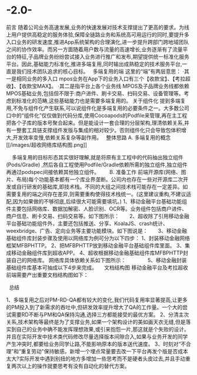 # -2.0-       
前言
随着公司业务高速发展,业务的快速发展对技术支撑提出了更高的要求。为线上用户提供高稳定的服务体验,保障全链路业务和系统高可用运行的同时,要提升多入口业务的研发速度,推进App系统架构的合理演化,进一步提升跨部门跨地域团队之间的协作效率。而另一方面随着用户数与流量的高速增长,业务逐渐有了流量平台的特征,子品牌业务纷纷尝试接入业务进行推广和发布,期望提供统一标准化服务平台。因此,基础能力标准化,推进多端复用,同时输出成熟稳定的技术服务平台,一直是我们技术团队追求的核心目标。
 
多端复用的端
这里的“端”有两层意思：
·其一是相同业务的多入口
mpos业务在App下的业务入口有三个【收款宝】、【考拉超收】、【收款宝MAX】。
·其二是指平台上各个业务线
MPOS及子品牌业务线都依赖MPOS基础业务,包括但不限于:商户进件、刷卡交易、扫码交易、设备管理等。考虑到标准化的范畴,这些基础能力也是需要多端复用的。
关于组件化
提到多端复用,不免与组件化产生联系,可以说组件化是多端复用的必要条件之一。大多数公司口中的“组件化”仅仅做到代码分库,使用Cocoapods的Podfile来管理,再在主工程把各个子库的版本号聚合起来。但是能设计一套合理的分层架构,理清依赖关系,并有一整套工具链支撑组件发版与集成的相对较少。否则组件化只会导致包体积增大,开发效率变慢,依赖关系复杂等副作用。
 
整体思路
A. 多端复用的概念
 
[[/images/超收网络库结构图.png]]

 
 
多端复用的目标形态其实很好理解,就是将原有主工程中的代码抽出独立组件(Pods/Gradle) ,然后各自工程使用Podfile/Gradle依赖所需的独立组件,独立组件再通过podspec间接依赖其他独立组件。
 
 
 
B. 准备工作
前端开源库(网络、图片、布局)每个功能基本都有一个库业界垄断。公司内也存在一些对开源库二次开发或自行研发的基础库,即技术栈。不同的大组之间技术栈可能存在一定差异。如需要复用的端之间存在差异,则需要重构使得技术栈统一。(这里建议重构,不建议适配,因为如果做的不够彻底,后续很大可能需要填坑。)
1、移动金融平台基础功能组件主要包括网络库、数据加解密、人脸识别、OCR等。业务组件包括商户进件、商户信息、刷卡交易、扫码交易等。如下图所示：
 
 
 
2、超收除了引用移动金融平台基础功能组件外，主要还包括推送、分享、KoalaJS、crash统计、weexbridge、广告、定向业务等主要功能模块。如下图说是：
 
 
 
3、移动金融基础组件库封装步骤及使用以网络库为例可分为以下四步：
1、封装移动金融网络框架MFBPHTTP。
2、把MFBPHTTP放到移动金融平台基础组件库里面。
3、集成移动金融组件库到超收APP。
4、超收根据移动金融基础组件库MFBPHTTP封装自己的网络库。
网络库具体依赖关系如下图所示：
 
 
 
 
 
 
 
5、移动金融封装基础组件库基本可抽成以下4步来完成。
 
 
文档结构图
移动金融平台及考拉超收前端需要产出重要文档结构图如下：
 
 

 
总结

1、多端复用之后对PM-RD-QA都有较大的变化,我们代码复用率显著提高,让更多的PM投入到了新需求的吞吐中,但研发效率提升增大了QA的工作量。一个大的尝试需要RD不断与PM和QA保持沟通,选择三方都能接受的最优方案。
2、分清主次关系,技术架构等最终是为了支撑业务,如果一个架构设计的美如画天衣无缝,但是落实到自己的业务中确不能发挥理想效果,或引来抱怨一片,那这就是个失败的设计。并且在实际开发中技术类代码修改尽量选择版本间隙合入,如果与业务开发的同学产生冲突时,都要给业务同学让路,不能影响原本的版本送代速度。
3、时刻对“不合理”和“重复劳动"保持敏感。新增一个埋点常量要去改一下平台再发个版是否成本太大?实际开发中遇到别扭的地方多增加一些思考而不是硬者头皮过去,并且手动重复两次以上的操作就要思考有没有自动化的替代方案。
 
 
